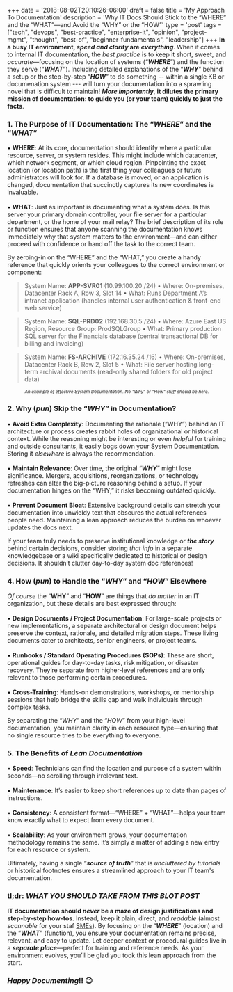 +++
date = '2018-08-02T20:10:26-06:00'
draft = false
title = 'My Approach To Documentation'
description = 'Why IT Docs Should Stick to the “WHERE” and the “WHAT”—and Avoid the “WHY” or the “HOW”'
type = 'post'
tags = ["tech", "devops", "best-practice", "enterprise-it", "opinion", "project-mgmt", "thought", "best-of", "beginner-fundamentals", "leadership"]
+++
**In a busy IT environment, *speed and clarity* are** ***everything***. When it comes to internal IT documentation, the *best practice* is to keep it short, sweet, and *accurate*—focusing on the location of systems (“***WHERE***”) and the function they serve (“***WHAT***”). Including detailed explanations of the “***WHY***” behind a setup or the step-by-step “***HOW***” to do something -- within a single KB or documenation system --- will turn your documentation into a sprawling novel that is difficult to maintain! ***More importantly***, **it dilutes the primary mission of documentation: to guide you (or your team) quickly to just the facts**.

### 1. The Purpose of IT Documentation: The “*WHERE*” and the “*WHAT*”
•	**WHERE**: At its core, documentation should identify where a particular resource, server, or system resides. This might include which datacenter, which network segment, or which cloud region. Pinpointing the exact location (or location path) is the first thing your colleagues or future administrators will look for. If a database is moved, or an application is changed, documentation that succinctly captures its new coordinates is invaluable. <br /><br />
•	**WHAT**: Just as important is documenting what a system does. Is this server your primary domain controller, your file server for a particular department, or the home of your mail relay? The brief description of its role or function ensures that anyone scanning the documentation knows immediately why that system matters to the environment—and can either proceed with confidence or hand off the task to the correct team. <br />

By zeroing-in on the “WHERE” and the “WHAT,” you create a handy reference that quickly orients your colleagues to the correct environment or component: <br />

>System Name: **APP-SVR01** (10.99.100.20 /24)
>•	Where: On-premises, Datacenter Rack A, Row 3, Slot 14
>•	What: Runs Department A’s intranet application (handles internal user authentication & front-end web service)

>System Name: **SQL-PRD02** (192.168.30.5 /24)
>•	Where: Azure East US Region, Resource Group: ProdSQLGroup
>•	What: Primary production SQL server for the Financials database (central transactional DB for billing and invoicing)

>System Name: **FS-ARCHIVE** (172.16.35.24 /16)
>•	Where: On-premises, Datacenter Rack B, Row 2, Slot 5
>•	What: File server hosting long-term archival documents (read-only shared folders for old project data)

<div style="text-align: center; font-size: 10px;"><i>An example of effective System Documentation.  No "Why" or "How" stuff should be here. </i></div>

### 2. Why (*pun*) Skip the “*WHY*” in Documentation?
•   **Avoid Extra Complexity**: Documenting the rationale (“WHY”) behind an IT architecture or process creates rabbit holes of organizational or historical context. While the reasoning might be interesting or even *helpful* for training and outside consultants, it easily bogs down your System Documentation.  Storing it *elsewhere* is always the recommendation. <br /><br />
•	**Maintain Relevance**: Over time, the original “***WHY***” might lose significance. Mergers, acquisitions, reorganizations, or technology refreshes can alter the big-picture reasoning behind a setup. If your documentation hinges on the “WHY,” it risks becoming outdated quickly. <br /><br />
•	**Prevent Document Bloat**: Extensive background details can stretch your documentation into unwieldy text that obscures the actual references people need. Maintaining a lean approach reduces the burden on whoever updates the docs next. <br />

If your team truly needs to preserve institutional knowledge or ***the story*** behind certain decisions, consider storing *that info* in a separate knowledgebase or a wiki specifically dedicated to historical or design decisions. It shouldn’t clutter day-to-day system doc references!

### 4. How (*pun*) to Handle the “*WHY*” and “*HOW*” Elsewhere

*Of course* the “**WHY**” and “**HOW**” are things that *do matter* in an IT organization, but these details are best expressed through: <br /> <br />
•	**Design Documents / Project Documentation**: For large-scale projects or new implementations, a separate architectural or design document helps preserve the context, rationale, and detailed migration steps. These living documents cater to architects, senior engineers, or project teams. <br /> <br />
•	**Runbooks / Standard Operating Procedures (SOPs)**: These are short, operational guides for day-to-day tasks, risk mitigation, or disaster recovery. They’re separate from higher-level references and are only relevant to those performing certain procedures. <br /> <br />
•	**Cross-Training**: Hands-on demonstrations, workshops, or mentorship sessions that help bridge the skills gap and walk individuals through complex tasks. <br />

By separating the “*WHY*” and the “*HOW*” from your high-level documentation, you maintain clarity in each resource type—ensuring that no single resource tries to be everything to everyone.

### 5. The Benefits of *Lean Documentation*
•	**Speed**: Technicians can find the location and purpose of a system within seconds—no scrolling through irrelevant text. <br /> <br />
•	**Maintenance**: It’s easier to keep short references up to date than pages of instructions. <br /> <br />
•	**Consistency**: A consistent format—“WHERE” + “WHAT”—helps your team know exactly what to expect from every document. <br /> <br />
•	**Scalability**: As your environment grows, your documentation methodology remains the same. It’s simply a matter of adding a new entry for each resource or system. <br />

Ultimately, having a single “***source of truth***” that is *uncluttered by tutorials* or historical footnotes ensures a streamlined approach to your IT team's documentation.

### tl;dr: *WHAT YOU SHOULD TAKE FROM THIS BLOT POST*

**IT documentation should *never* be a maze of design justifications and step-by-step how-tos**. Instead, keep it plain, direct, and *readable* (almost *scannable* for your staf [SMEs](https://en.wikipedia.org/wiki/Subject-matter_expert)). By focusing on the “***WHERE***” (location) and the “***WHAT***” (function), you ensure your documentation remains precise, relevant, and easy to update. Let deeper context or procedural guides live in a ***separate place***—perfect for training and reference needs. As your environment evolves, you’ll be glad you took this lean approach from the start. 

### *Happy Documenting*!! 😉